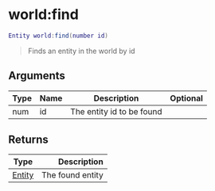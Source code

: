 # world:find

```lua
Entity world:find(number id)
```

> Finds an entity in the world by id

## Arguments

| Type | Name | Description               | Optional |
| ---- | ---- | ------------------------- | -------: |
| num  | id   | The entity id to be found |          |

## Returns

| Type                                     |      Description |
| ---------------------------------------- | ---------------: |
| [Entity](../../wiki/world/entity\_base/) | The found entity |
